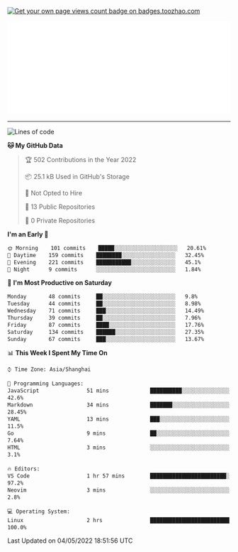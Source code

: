 <p align="left">  
<a href="https://badges.toozhao.com/stats/01FQP76TP6ZBNKKYXKKWX9BGJ8"><img src="https://badges.toozhao.com/badges/01FQP76TP6ZBNKKYXKKWX9BGJ8/blue.svg" alt="Get your own page views count badge on badges.toozhao.com" /></a>
</p>

<p align="right">
<a href="#!"><img src="./calendar.svg" ></a>
</p>

---

<!--START_SECTION:waka-->
![Lines of code](https://img.shields.io/badge/From%20Hello%20World%20I%27ve%20Written-37%20Thousand%20lines%20of%20code-blue)

**🐱 My GitHub Data** 

> 🏆 502 Contributions in the Year 2022
 > 
> 📦 25.1 kB Used in GitHub's Storage 
 > 
> 🚫 Not Opted to Hire
 > 
> 📜 13 Public Repositories 
 > 
> 🔑 0 Private Repositories  
 > 
**I'm an Early 🐤** 

```text
🌞 Morning    101 commits    █████░░░░░░░░░░░░░░░░░░░░   20.61% 
🌆 Daytime    159 commits    ████████░░░░░░░░░░░░░░░░░   32.45% 
🌃 Evening    221 commits    ███████████░░░░░░░░░░░░░░   45.1% 
🌙 Night      9 commits      ░░░░░░░░░░░░░░░░░░░░░░░░░   1.84%

```
📅 **I'm Most Productive on Saturday** 

```text
Monday       48 commits     ██░░░░░░░░░░░░░░░░░░░░░░░   9.8% 
Tuesday      44 commits     ██░░░░░░░░░░░░░░░░░░░░░░░   8.98% 
Wednesday    71 commits     ███░░░░░░░░░░░░░░░░░░░░░░   14.49% 
Thursday     39 commits     ██░░░░░░░░░░░░░░░░░░░░░░░   7.96% 
Friday       87 commits     ████░░░░░░░░░░░░░░░░░░░░░   17.76% 
Saturday     134 commits    ██████░░░░░░░░░░░░░░░░░░░   27.35% 
Sunday       67 commits     ███░░░░░░░░░░░░░░░░░░░░░░   13.67%

```


📊 **This Week I Spent My Time On** 

```text
⌚︎ Time Zone: Asia/Shanghai

💬 Programming Languages: 
JavaScript               51 mins             ██████████░░░░░░░░░░░░░░░   42.6% 
Markdown                 34 mins             ███████░░░░░░░░░░░░░░░░░░   28.45% 
YAML                     13 mins             ███░░░░░░░░░░░░░░░░░░░░░░   11.5% 
Go                       9 mins              ██░░░░░░░░░░░░░░░░░░░░░░░   7.64% 
HTML                     3 mins              ░░░░░░░░░░░░░░░░░░░░░░░░░   3.1%

🔥 Editors: 
VS Code                  1 hr 57 mins        ████████████████████████░   97.2% 
Neovim                   3 mins              ░░░░░░░░░░░░░░░░░░░░░░░░░   2.8%

💻 Operating System: 
Linux                    2 hrs               █████████████████████████   100.0%

```


 Last Updated on 04/05/2022 18:51:56 UTC
<!--END_SECTION:waka-->
